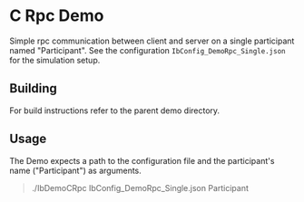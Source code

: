 # C Rpc Demo

Simple rpc communication between client and server on a single participant named
"Participant". See the configuration `IbConfig_DemoRpc_Single.json` for the simulation
setup.

## Building
For build instructions refer to the parent demo directory.


## Usage
The Demo expects a path to the configuration file and the participant's name ("Participant")
as arguments.
> ./IbDemoCRpc IbConfig_DemoRpc_Single.json Participant
